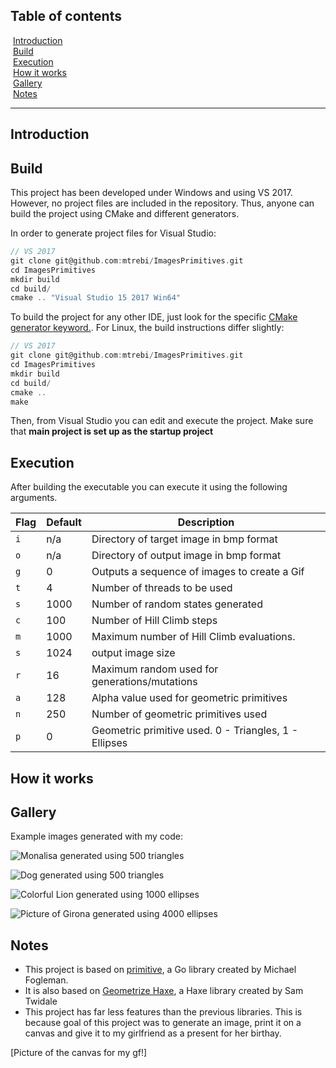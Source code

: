 ## Table of contents

&nbsp;[Introduction](https://github.com/mtrebi/ImagesPrimitives#introduction)  <br/> 
&nbsp;[Build](https://github.com/mtrebi/ImagesPrimitives#build)  <br/>
&nbsp;[Execution](https://github.com/mtrebi/ImagesPrimitives#execution)  <br/>
&nbsp;[How it works](https://github.com/mtrebi/ImagesPrimitives#how-it-works)  <br/>
&nbsp;[Gallery](https://github.com/mtrebi/ImagesPrimitives#gallery)  <br/>
&nbsp;[Notes](https://github.com/mtrebi/ImagesPrimitives#notes)  <br/>

----------

## Introduction


## Build

This project has been developed under Windows and using VS 2017. However, no project files are included in the repository. Thus, anyone can build the project using CMake and different generators. 

In order to generate project files for Visual Studio:

```c
// VS 2017
git clone git@github.com:mtrebi/ImagesPrimitives.git
cd ImagesPrimitives
mkdir build
cd build/
cmake .. "Visual Studio 15 2017 Win64"
```

To build the project for any other IDE, just look for the specific [CMake generator keyword.](https://cmake.org/cmake/help/v3.0/manual/cmake-generators.7.html). For Linux, the build instructions differ slightly:

```c
// VS 2017
git clone git@github.com:mtrebi/ImagesPrimitives.git
cd ImagesPrimitives
mkdir build
cd build/
cmake ..
make
```

Then, from Visual Studio you can edit and execute the project. Make sure that __main project is set up as the startup project__

## Execution

After building the executable you can execute it using the following arguments.

| Flag | Default | Description |
| --- | --- | --- |
| `i` | n/a | Directory of target image in bmp format |
| `o` | n/a | Directory of output image in bmp format |
| `g` | 0 | Outputs a sequence of images to create a Gif |
| `t` | 4 | Number of threads to be used |
| `s` | 1000 | Number of random states generated |
| `c` | 100 | Number of Hill Climb steps |
| `m` | 1000 | Maximum number of Hill Climb evaluations. |
| `s` | 1024 | output image size |
| `r` | 16 | Maximum random used for generations/mutations |
| `a` | 128 | Alpha value used for geometric primitives |
| `n` | 250 | Number of geometric primitives used |
| `p` | 0 | Geometric primitive used. 0 - Triangles, 1 - Ellipses |

## How it works

## Gallery

Example images generated with my code:

![Monalisa generated using 500 triangles](https://raw.githubusercontent.com/mtrebi/ImagesPrimitives/master/docs/images/monalisa_500t.bmp)

![Dog generated using 500 triangles](https://raw.githubusercontent.com/mtrebi/ImagesPrimitives/master/docs/images/sona_500t.bmp)

![Colorful Lion generated using 1000 ellipses](https://raw.githubusercontent.com/mtrebi/ImagesPrimitives/master/docs/images/lion_small_1000e.bmp)

![Picture of Girona generated using 4000 ellipses](https://raw.githubusercontent.com/mtrebi/ImagesPrimitives/master/docs/images/girona_4000e.bmp)

## Notes
- This project is based on [primitive](https://github.com/fogleman/primitive), a Go library created by Michael Fogleman.
- It is also based on [Geometrize Haxe](https://github.com/Tw1ddle/geometrize-haxe), a Haxe library created by Sam Twidale
- This project has far less features than the previous libraries. This is because goal of this project was to generate an image, print it on a canvas and give it to my girlfriend as a present for her birthay.

[Picture of the canvas for my gf!]
